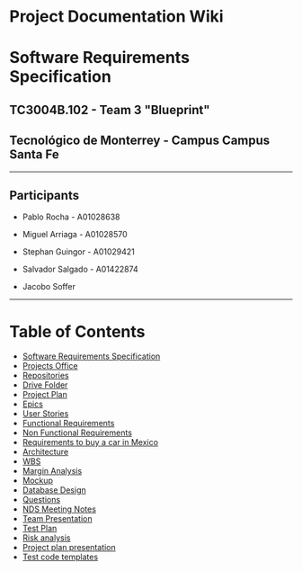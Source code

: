 # Project Documentation Wiki

# Software Requirements Specification

## TC3004B.102 - Team 3 "Blueprint"

## Tecnológico de Monterrey - Campus Campus Santa Fe

---

## Participants

- Pablo Rocha - A01028638

- Miguel Arriaga - A01028570

- Stephan Guingor - A01029421

- Salvador Salgado - A01422874

- Jacobo Soffer

---

# Table of Contents

- [Software Requirements Specification](SRS.md)
- [Projects Office](wiki/Office.md)
- [Repositories](wiki/Repositories.md)
- [Drive Folder](wiki/Drive%20folder.md)
- [Project Plan](wiki/Project%20Plan.md)
- [Epics](wiki/Epics.md)
- [User Stories](wiki/User%20Stories.md)
- [Functional Requirements](wiki/Functional%20requirements.md)
- [Non Functional Requirements](wiki/Non%20Functional%20requirements.md)
- [Requirements to buy a car in Mexico](wiki/Requirements%20to%20buy%20a%20car%20in%20Mexico.md)
- [Architecture](wiki/Architecture.md)
- [WBS](wiki/WBS.md)
- [Margin Analysis](wiki/Margin%20analysis.md)
- [Mockup](wiki/Mockup.md)
- [Database Design](wiki/Database%20design.md)
- [Questions](wiki/Questions.md)
- [NDS Meeting Notes](wiki/NDS%20meeting%20notes.md)
- [Team Presentation](wiki/Team%20Presentation.md)
- [Test Plan](wiki/Test%20Plan.md)
- [Risk analysis](wiki/Risk%20analysis.md)
- [Project plan presentation](wiki/Project%20plan%20presentation.md)
- [Test code templates](wiki/Test%20code%20templates.md)
